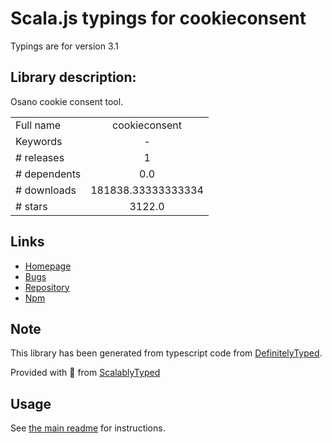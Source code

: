 
# Scala.js typings for cookieconsent

Typings are for version 3.1

## Library description:
Osano cookie consent tool.

|                    |                 |
| ------------------ | :-------------: |
| Full name          | cookieconsent |
| Keywords           | - |
| # releases         | 1 |
| # dependents       | 0.0 |
| # downloads        | 181838.33333333334 |
| # stars            | 3122.0 |

## Links
- [Homepage](http://cookieconsent.osano.com/)
- [Bugs](https://github.com/osano/cookieconsent/issues)
- [Repository](https://github.com/osano/cookieconsent)
- [Npm](https://www.npmjs.com/package/cookieconsent)
    


## Note
This library has been generated from typescript code from [DefinitelyTyped](https://definitelytyped.org).

Provided with :purple_heart: from [ScalablyTyped](https://github.com/oyvindberg/ScalablyTyped)

## Usage
See [the main readme](../../readme.md) for instructions.


